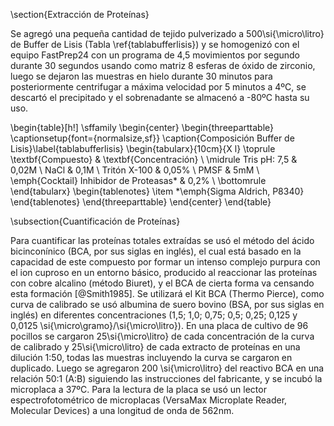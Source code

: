 \section{Extracción de Proteínas}

Se agregó una pequeña cantidad de tejido pulverizado a 500\si{\micro\litro} de Buffer de Lisis (Tabla \ref{tablabufferlisis}) y se homogenizó con el equipo FastPrep24 con un programa de 4,5 movimientos por segundo durante 30 segundos usando como matriz 8 esferas de óxido de zirconio, luego se dejaron las muestras en hielo durante 30 minutos para posteriormente centrifugar a máxima velocidad por 5 minutos a 4ºC, se descartó el precipitado y el sobrenadante se almacenó a -80ºC hasta su uso.

\begin{table}[h!]
\sffamily
  \begin{center}
    \begin{threeparttable}
      \captionsetup{font={normalsize,sf}}
      \caption{Composición Buffer de Lisis}\label{tablabufferlisis}
      \begin{tabularx}{10cm}{X l}
	\toprule
	\textbf{Compuesto} & \textbf{Concentración} \\
	\midrule
	Tris pH: 7,5 & 0,02M \\
	NaCl & 0,1M \\
	Tritón X-100 & 0,05\% \\
	PMSF & 5mM \\
	\emph{Cocktail} Inhibidor de Proteasas* & 0,2\% \\
\bottomrule
\end{tabularx}
\begin{tablenotes}
  \item *\emph{Sigma Aldrich, P8340}
\end{tablenotes}
\end{threeparttable}
\end{center}
\end{table}

\subsection{Cuantificación de Proteínas}

Para cuantificar las proteínas totales extraídas se usó el método del ácido bicinconínico (BCA, por sus siglas en inglés), el cual está basado en la capacidad de este compuesto por formar un intenso complejo purpura con el ion cuproso en un entorno básico, producido al reaccionar las proteínas con cobre alcalino (método Biuret), y el BCA de cierta forma va censando esta formación [@Smith1985]. Se utilizará el Kit BCA (Thermo Pierce), como curva de calibrado se usó albumina de suero bovino (BSA, por sus siglas en inglés) en diferentes concentraciones (1,5; 1,0; 0,75; 0,5; 0,25; 0,125 y 0,0125 \si{\micro\gramo}/\si{\micro\litro}). En una placa de cultivo de 96 pocillos se cargaron 25\si{\micro\litro} de cada concentración de la curva de calibrado y 25\si{\micro\litro} de cada extracto de proteínas en una dilución 1:50, todas las muestras incluyendo la curva se cargaron en duplicado. Luego se agregaron 200 \si{\micro\litro} del reactivo BCA en una relación 50:1 (A:B) siguiendo las instrucciones del fabricante, y se incubó la microplaca a 37ºC. Para la lectura de la placa se usó  un lector espectrofotométrico de microplacas (VersaMax Microplate Reader, Molecular Devices) a una longitud de onda de 562nm.
